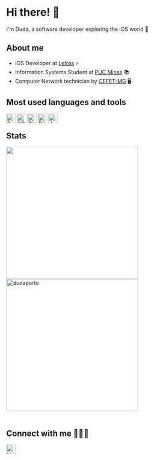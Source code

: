 # Hi there! 👋

I'm Duda, a software developer exploring the iOS world 



## About me

- iOS Developer at [Letras](https://www.letras.mus.br/) ⭐
- Information Systems Student at [PUC Minas](https://www.pucminas.br/destaques/Paginas/default.aspx) 📚
- Computer Network technician by [CEFET-MG](https://www.cefetmg.br) 🖥️


## Most used languages and tools

<a href="https://developer.apple.com/swift/">
<img align="left" alt="Swift"  height="25px" src="https://img.shields.io/badge/-Swift-FA7343?&logo=swift&logoColor=white&logoWidth=20" />
</a>
<a href="https://apps.apple.com/br/app/xcode/id497799835?mt=12">
<img align="left" alt="XCode" height="25px" src="https://img.shields.io/badge/-XCode-1575F9?&logo=xcode&logoColor=white&logoWidth=20" /> 
</a>
<a href="https://git-scm.com/">
<img align="left" alt="Git" height="25px" src="https://img.shields.io/badge/-Git-F05032?&logo=git&logoColor=white&logoWidth=20" /> 
</a>
<a href="https://www.bitrise.io/">
<img align="left" alt="Bitrise" height="25px" src="https://img.shields.io/badge/-Bitrise-683D87?&logo=bitrise&logoColor=white&logoWidth=20" /> 
</a>
<a href="https://www.java.com/">
<img align="left" alt="Java" height="25px" src="https://img.shields.io/badge/-Java-007396?&logo=java&logoColor=white&logoWidth=20"/>
</a>


</br>

## Stats

<div>
<img align="left" width="350px" src="https://github-readme-stats.vercel.app/api/top-langs/?username=dudaporto&layout=compact&hide=c&theme=dark&hide_border=true"/>
<img width="350px" src="https://github-readme-streak-stats.herokuapp.com/?user=dudaporto&theme=dark&hide_border=true" alt="dudaporto" />
</div>

</br>

## Connect with me 🙋🏻‍♀️

<a href="https://www.linkedin.com/in/eduardaporto">
<img align="center" alt="LinkedIn" height="25px" src="https://img.shields.io/badge/-LinkedIn-0A66C2?&logo=linkedin&logoColor=white&logoWidth=20"/>
</a></p>


